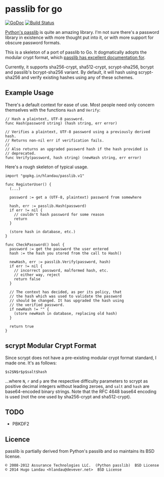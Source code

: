 passlib for go
==============

[![GoDoc](https://godoc.org/gopkg.in/hlandau/passlib.v1?status.svg)](https://godoc.org/gopkg.in/hlandau/passlib.v1) [![Build Status](https://travis-ci.org/hlandau/passlib.svg?branch=master)](https://travis-ci.org/hlandau/passlib)

[Python's passlib](https://pythonhosted.org/passlib/) is quite an amazing
library. I'm not sure there's a password library in existence with more thought
put into it, or with more support for obscure password formats.

This is a skeleton of a port of passlib to Go. It dogmatically adopts the
modular crypt format, which [passlib has excellent documentation for](https://pythonhosted.org/passlib/modular_crypt_format.html#modular-crypt-format).

Currently, it supports sha256-crypt, sha512-crypt, scrypt-sha256, bcrypt and
passlib's bcrypt-sha256 variant. By default, it will hash using scrypt-sha256
and verify existing hashes using any of these schemes.

Example Usage
-------------
There's a default context for ease of use. Most people need only concern
themselves with the functions `Hash` and `Verify`:

    // Hash a plaintext, UTF-8 password.
    func Hash(password string) (hash string, err error)

    // Verifies a plaintext, UTF-8 password using a previously derived hash.
    // Returns non-nil err if verification fails.
    //
    // Also returns an upgraded password hash if the hash provided is
    // deprecated.
    func Verify(password, hash string) (newHash string, err error)

Here's a rough skeleton of typical usage.

    import "gopkg.in/hlandau/passlib.v1"

    func RegisterUser() {
      (...)

      password := get a (UTF-8, plaintext) password from somewhere

      hash, err := passlib.Hash(password)
      if err != nil {
        // couldn't hash password for some reason
        return
      }

      (store hash in database, etc.)
    }

    func CheckPassword() bool {
      password := get the password the user entered
      hash := the hash you stored from the call to Hash()

      newHash, err := passlib.Verify(password, hash)
      if err != nil {
        // incorrect password, malformed hash, etc.
        // either way, reject
        return false
      }

      // The context has decided, as per its policy, that
      // the hash which was used to validate the password
      // should be changed. It has upgraded the hash using
      // the verified password.
      if newHash != "" {
        (store newHash in database, replacing old hash)
      }

      return true
    }

scrypt Modular Crypt Format
---------------------------
Since scrypt does not have a pre-existing modular crypt format standard, I made one. It's as follows:

    $s2$N$r$p$salt$hash

...where `N`, `r` and `p` are the respective difficulty parameters to scrypt as positive decimal integers without leading zeroes, and `salt` and `hash` are base64-encoded binary strings. Note that the RFC 4648 base64 encoding is used (not the one used by sha256-crypt and sha512-crypt).

TODO
----

  - PBKDF2

Licence
-------
passlib is partially derived from Python's passlib and so maintains its BSD license.

    © 2008-2012 Assurance Technologies LLC.  (Python passlib)  BSD License
    © 2014 Hugo Landau <hlandau@devever.net>  BSD License

